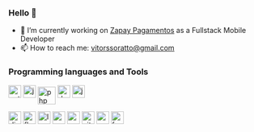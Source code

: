 ### Hello 👋
<!--
![Vitor top languages](https://github-readme-stats.vercel.app/api/top-langs/?username=vitorsoratto&show_icons=true&theme=tokyonight)
-->
- 🔭 I’m currently working on [Zapay Pagamentos](https://usezapay.com.br) as a Fullstack Mobile Developer
- 📫 How to reach me: [vitorssoratto@gmail.com](mailto:vitorssoratto@gmail.com)

<h3 align="left">Programming languages and Tools</h3>
<p align"left">
  <a href="https://www.python.org/" target="_blank"> <img src="https://cdn.worldvectorlogo.com/logos/python-5.svg" alt="python"  width="25" height="25"/></a>
  <a href="https://developer.mozilla.org/pt-BR/docs/Web/JavaScript" target="_blank"> <img src="https://cdn.worldvectorlogo.com/logos/logo-javascript.svg" alt="javascript"  width="25" height="25"/></a>
  <a href="https://www.php.net/" target="_blank"> <img src="https://cdn.worldvectorlogo.com/logos/php-1.svg" alt="php"  width="35" height="35" align="center"/></a>
  <a href="https://dart.dev/" target="_blank"> <img src="https://cdn.worldvectorlogo.com/logos/dart.svg" alt="dart"  width="25" height="25"/></a>
  <a href="https://www.java.com/ target="_blank"> <img src="https://cdn.worldvectorlogo.com/logos/java.svg" alt="java"  width="25" height="25"/></a>
  
  <a href="https://www.djangoproject.com" target="_blank"> <img src="https://cdn.worldvectorlogo.com/logos/django.svg" alt="django"  width="25" height="25"/></a>
  <a href="https://flutter.dev/" target="_blank"> <img src="https://cdn.worldvectorlogo.com/logos/flutter.svg" alt="flutter"  width="25" height="25"/></a>
  <a href="https://laravel.com/" target="_blank"> <img src="https://cdn.worldvectorlogo.com/logos/laravel-2.svg" alt="laravel"  width="25" height="25"/></a>
  <a href="https://react.dev/" target="_blank"> <img src="https://cdn.worldvectorlogo.com/logos/react-2.svg" alt="react"  width="25" height="25"/></a>
  <a href="https://www.postgresql.org/" target="_blank"> <img src="https://cdn.worldvectorlogo.com/logos/postgresql.svg" alt="postgresql"  width="25" height="25"/></a>
  <a href="https://git-scm.com/" target="_blank"> <img src="https://cdn.worldvectorlogo.com/logos/git-icon.svg" alt="git"  width="25" height="25"/></a>
  <a href="https://react.dev/" target="_blank"> <img src="https://cdn.worldvectorlogo.com/logos/react-2.svg" alt="react"  width="25" height="25"/></a>
  <a href="https://fastapi.tiangolo.com/" target="_blank"> <img src="https://cdn.worldvectorlogo.com/logos/fastapi.svg" alt="fastapi"  width="25" height="25"/></a>
</p>
